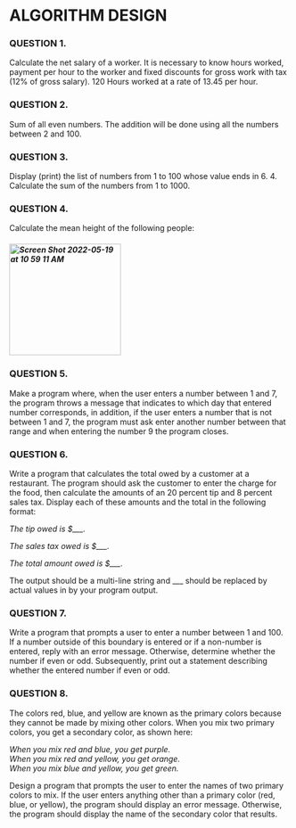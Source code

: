 # ALGORITHM DESIGN

### QUESTION 1. 
Calculate the net salary of a worker. It is necessary to know hours worked, payment per hour to the worker and fixed discounts for gross work with tax (12% of gross salary). 120 Hours worked at a rate of 13.45 per hour.

### QUESTION 2. 
Sum of all even numbers. The addition will be done using all the numbers between 2 and 100.

### QUESTION 3. 
Display (print) the list of numbers from 1 to 100 whose value ends in 6. 4. Calculate the sum of the numbers from 1 to 1000.

### QUESTION 4. 
Calculate the mean height of the following people:

##### <img width="200" alt="Screen Shot 2022-05-19 at 10 59 11 AM" src="https://user-images.githubusercontent.com/87743069/169327558-4f965c0b-5600-4d11-b4ef-cfabaf9f34bd.png">

### QUESTION 5.
Make a program where, when the user enters a number between 1 and 7, the program throws a message that indicates to which day that entered number corresponds, in addition, if the user enters a number that is not between 1 and 7, the program must ask enter another number between that range and when entering the number 9 the program closes.

### QUESTION 6.

Write a program that calculates the total owed by a customer at a restaurant. 
The program should ask the customer to enter the charge for the food, then calculate the amounts of an 20 percent tip and 8 percent sales tax. 
Display each of these amounts and the total in the following format:</br>

*The tip owed is $___.*

*The sales tax owed is $___.*

*The total amount owed is $___.*

The output should be a multi-line string and ___ should be replaced by actual values in by your program output.

### QUESTION 7.
Write a program that prompts a user to enter a number between 1 and 100. 
If a number outside of this boundary is entered or if a non-number is entered, reply with an error message. 
Otherwise, determine whether the number if even or odd. 
Subsequently, print out a statement describing whether the entered number if even or odd.


### QUESTION 8.
The colors red, blue, and yellow are known as the primary colors because they cannot be made by mixing other colors. 
When you mix two primary colors, you get a secondary color, as shown here:

*When you mix red and blue, you get purple.*</br>
*When you mix red and yellow, you get orange.*</br>
*When you mix blue and yellow, you get green.*</br>

Design a program that prompts the user to enter the names of two primary colors to mix. 
If the user enters anything other than a primary color (red, blue, or yellow), the program should display an error message. 
Otherwise, the program should display the name of the secondary color that results.


